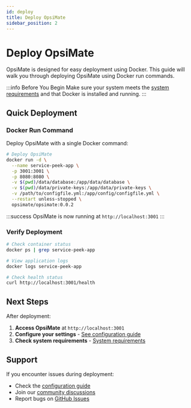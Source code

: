 ```yaml
---
id: deploy
title: Deploy OpsiMate
sidebar_position: 2
---
```


# Deploy OpsiMate

OpsiMate is designed for easy deployment using Docker. This guide will walk you through deploying OpsiMate using Docker run commands.

:::info Before You Begin
Make sure your system meets the [system requirements](system-requirements) and that Docker is installed and running.
:::

## Quick Deployment

### Docker Run Command

Deploy OpsiMate with a single Docker command:

```bash
# Deploy OpsiMate
docker run -d \
  --name service-peek-app \
  -p 3001:3001 \
  -p 8080:8080 \
  -v $(pwd)/data/database:/app/data/database \
  -v $(pwd)/data/private-keys:/app/data/private-keys \
  -v /path/to/configfile.yml:/app/config/configfile.yml \
  --restart unless-stopped \
  opsimate/opsimate:0.0.2
```

:::success
OpsiMate is now running at `http://localhost:3001`
:::

### Verify Deployment

```bash
# Check container status
docker ps | grep service-peek-app

# View application logs
docker logs service-peek-app

# Check health status
curl http://localhost:3001/health
```

## Next Steps

After deployment:

1. **Access OpsiMate** at `http://localhost:3001`
2. **Configure your settings** - [See configuration guide](configuration)
3. **Check system requirements** - [System requirements](system-requirements)

## Support

If you encounter issues during deployment:

- Check the [configuration guide](configuration)
- Join our [community discussions](https://github.com/opsimate/opsimate/discussions)
- Report bugs on [GitHub Issues](https://github.com/opsimate/opsimate/issues)
